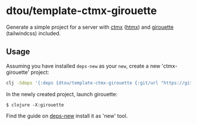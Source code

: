 # dtou/template-ctmx-girouette

Generate a simple project for a server with [ctmx](https://github.com/whamtet/ctmx) ([htmx](https://htmx.org/)) and [girouette](https://github.com/green-coder/girouette) (tailwindcss) included.

## Usage

Assuming you have installed `deps-new` as your `new`, create a new 'ctmx-girouette' project:

```bash
clj -Sdeps '{:deps {dtou/template-ctmx-girouette {:git/url "https://github.com/d-tou/template-ctmx-girouette.git" :git/sha "36b66439ccb2b44cf8be115e971b194a99555953"}}}' -Tnew create :template dtou/template-ctmx-girouette :name myusername/my-ctmx-girouette-project :target-dir my-ctmx-girouette-project
```

In the newly created project, launch girouette: 


    $ clojure -X:girouette


Find the guide on [deps-new](https://github.com/seancorfield/deps-new) install it as 'new' tool. 

